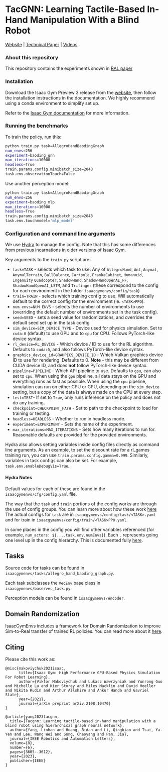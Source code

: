 # TacGNN: Learning Tactile-Based In-Hand Manipulation With a Blind Robot 

[Website](https://sites.google.com/view/tacgnn) | [Technical Paper](https://bionicdl.ancorasir.com/wp-content/uploads/2023/11/2023-J-RAL-TacGNN.pdf) | [Videos](https://www.youtube.com/watch?v=nvTld4KoEiU)


### About this repository

This repository contains the experiments shown in [RAL paper](https://bionicdl.ancorasir.com/wp-content/uploads/2023/11/2023-J-RAL-TacGNN.pdf)


### Installation

Download the Isaac Gym Preview 3 release from the [website](https://developer.nvidia.com/isaac-gym), then
follow the installation instructions in the documentation. We highly recommend using a conda environment 
to simplify set up.

Refer to the [Isaac Gym documentation](https://github.com/isaac-sim/IsaacGymEnvs) for more information.

### Running the benchmarks

To train the policy, run this:

```bash
python train.py task=AllegroHandBaodingGraph
num_envs=256
experiment=baoding_gnn
max_iterations=10000
headless=True
train.params.config.minibatch_size=2048
task.env.observationTouch=False
```

Use another perception model:

```bash
python train.py task=AllegroHandBaodingGraph
num_envs=256
experiment=baoding_mlp
max_iterations=10000
headless=True
train.params.config.minibatch_size=2048
task.env.touchmodel='mlp_model'
```

### Configuration and command line arguments

We use [Hydra](https://hydra.cc/docs/intro/) to manage the config. Note that this has some 
differences from previous incarnations in older versions of Isaac Gym.
 
Key arguments to the `train.py` script are:

* `task=TASK` - selects which task to use. Any of `AllegroHand`, `Ant`, `Anymal`, `AnymalTerrain`, `BallBalance`, `Cartpole`, `FrankaCabinet`, `Humanoid`, `Ingenuity` `Quadcopter`, `ShadowHand`, `ShadowHandOpenAI_FF`, `ShadowHandOpenAI_LSTM`, and `Trifinger` (these correspond to the config for each environment in the folder `isaacgymenvs/config/task`)
* `train=TRAIN` - selects which training config to use. Will automatically default to the correct config for the environment (ie. `<TASK>PPO`).
* `num_envs=NUM_ENVS` - selects the number of environments to use (overriding the default number of environments set in the task config).
* `seed=SEED` - sets a seed value for randomizations, and overrides the default seed set up in the task config
* `sim_device=SIM_DEVICE_TYPE` - Device used for physics simulation. Set to `cuda:0` (default) to use GPU and to `cpu` for CPU. Follows PyTorch-like device syntax.
* `rl_device=RL_DEVICE` - Which device / ID to use for the RL algorithm. Defaults to `cuda:0`, and also follows PyTorch-like device syntax.
* `graphics_device_id=GRAHPICS_DEVICE_ID` - Which Vulkan graphics device ID to use for rendering. Defaults to 0. **Note** - this may be different from CUDA device ID, and does **not** follow PyTorch-like device syntax.
* `pipeline=PIPELINE` - Which API pipeline to use. Defaults to `gpu`, can also set to `cpu`. When using the `gpu` pipeline, all data stays on the GPU and everything runs as fast as possible. When using the `cpu` pipeline, simulation can run on either CPU or GPU, depending on the `sim_device` setting, but a copy of the data is always made on the CPU at every step.
* `test=TEST`- If set to `True`, only runs inference on the policy and does not do any training.
* `checkpoint=CHECKPOINT_PATH` - Set to path to the checkpoint to load for training or testing.
* `headless=HEADLESS` - Whether to run in headless mode.
* `experiment=EXPERIMENT` - Sets the name of the experiment.
* `max_iterations=MAX_ITERATIONS` - Sets how many iterations to run for. Reasonable defaults are provided for the provided environments.

Hydra also allows setting variables inside config files directly as command line arguments. As an example, to set the discount rate for a rl_games training run, you can use `train.params.config.gamma=0.999`. Similarly, variables in task configs can also be set. For example, `task.env.enableDebugVis=True`.

#### Hydra Notes

Default values for each of these are found in the `isaacgymenvs/cfg/config.yaml` file.

The way that the `task` and `train` portions of the config works are through the use of config groups. 
You can learn more about how these work [here](https://hydra.cc/docs/tutorials/structured_config/config_groups/)
The actual configs for `task` are in `isaacgymenvs/config/task/<TASK>.yaml` and for train in `isaacgymenvs/config/train/<TASK>PPO.yaml`. 

In some places in the config you will find other variables referenced (for example,
 `num_actors: ${....task.env.numEnvs}`). Each `.` represents going one level up in the config hierarchy.
 This is documented fully [here](https://omegaconf.readthedocs.io/en/latest/usage.html#variable-interpolation).

## Tasks

Source code for tasks can be found in `isaacgymenvs/tasks/allegro_hand_baoding_graph.py`. 

Each task subclasses the `VecEnv` base class in `isaacgymenvs/base/vec_task.py`.

Perception models can be found in `isaacgymenvs/encoder`.

## Domain Randomization

IsaacGymEnvs includes a framework for Domain Randomization to improve Sim-to-Real transfer of trained
RL policies. You can read more about it [here](docs/domain_randomization.md).


## Citing

Please cite this work as:
```
@misc{makoviychuk2021isaac,
      title={Isaac Gym: High Performance GPU-Based Physics Simulation For Robot Learning}, 
      author={Viktor Makoviychuk and Lukasz Wawrzyniak and Yunrong Guo and Michelle Lu and Kier Storey and Miles Macklin and David Hoeller and Nikita Rudin and Arthur Allshire and Ankur Handa and Gavriel State},
      year={2021},
      journal={arXiv preprint arXiv:2108.10470}
}

@article{yang2023tacgnn,
  title={Tacgnn: Learning tactile-based in-hand manipulation with a blind robot using hierarchical graph neural network},
  author={Yang, Linhan and Huang, Bidan and Li, Qingbiao and Tsai, Ya-Yen and Lee, Wang Wei and Song, Chaoyang and Pan, Jia},
  journal={IEEE Robotics and Automation Letters},
  volume={8},
  number={6},
  pages={3605--3612},
  year={2023},
  publisher={IEEE}
}

```


